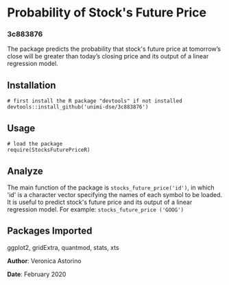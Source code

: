 
# Probability of Stock's Future Price

### 3c883876
The package predicts the probability that stock's future price at tomorrow’s close will be greater than today’s closing price and its output of a linear regression model.

## Installation
 ```
 # first install the R package "devtools" if not installed
 devtools::install_github('unimi-dse/3c883876') 
 ```


## Usage

 ``` 
 # load the package
 require(StocksFuturePriceR)
 ```


## Analyze
The main function of the package is `stocks_future_price('id')`, in which 'id' is a character vector specifying the names of each symbol to be loaded. It is useful to predict stock's future price and its output of a linear regression model. For example: `stocks_future_price ('GOOG')`


## Packages Imported

ggplot2, gridExtra, quantmod, stats, xts






**Author**: Veronica Astorino

**Date**: February 2020

